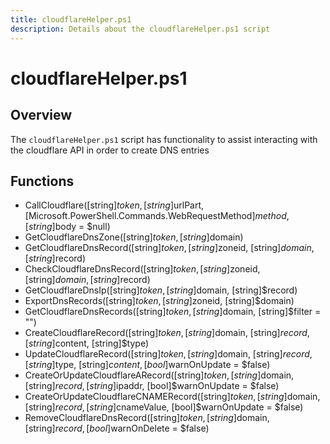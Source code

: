 ```yaml
---
title: cloudflareHelper.ps1
description: Details about the cloudflareHelper.ps1 script
---
```


# cloudflareHelper.ps1

## Overview

The `cloudflareHelper.ps1` script has functionality to assist interacting with the cloudflare API in order to create DNS entries

## Functions

* CallCloudflare([string]$token, [string]$urlPart, [Microsoft.PowerShell.Commands.WebRequestMethod]$method, [string]$body = $null)
* GetCloudflareDnsZone([string]$token, [string]$domain)
* GetCloudflareDnsRecord([string]$token, [string]$zoneid, [string]$domain, [string]$record)
* CheckCloudflareDnsRecord([string]$token, [string]$zoneid, [string]$domain, [string]$record)
* GetCloudflareDnsIp([string]$token, [string]$domain, [string]$record)
* ExportDnsRecords([string]$token, [string]$zoneid, [string]$domain)
* GetCloudflareDnsRecords([string]$token, [string]$domain, [string]$filter = "")
* CreateCloudflareRecord([string]$token, [string]$domain, [string]$record, [string]$content, [string]$type)
* UpdateCloudflareRecord([string]$token, [string]$domain, [string]$record, [string]$type, [string]$content, [bool]$warnOnUpdate = $false)
* CreateOrUpdateCloudflareARecord([string]$token, [string]$domain, [string]$record, [string]$ipaddr, [bool]$warnOnUpdate = $false)
* CreateOrUpdateCloudflareCNAMERecord([string]$token, [string]$domain, [string]$record, [string]$cnameValue, [bool]$warnOnUpdate = $false)
* RemoveCloudflareDnsRecord([string]$token, [string]$domain, [string]$record, [bool]$warnOnDelete = $false)
